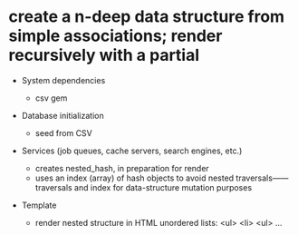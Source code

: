 # create a n-deep data structure from simple associations; render recursively with a partial

* System dependencies
  - csv gem

* Database initialization
  - seed from CSV

* Services (job queues, cache servers, search engines, etc.)
  - creates nested_hash, in preparation for render
  - uses an index (array) of hash objects to avoid nested traversals—— traversals and index for data-structure mutation purposes

* Template
  - render nested structure in HTML unordered lists: \<ul\> \<li\> \<ul\> ...
